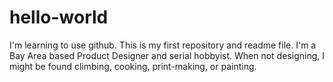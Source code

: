 # hello-world
I'm learning to use github. This is my first repository and readme file. I'm a Bay Area based Product Designer and serial hobbyist. When not designing, I might be found climbing, cooking, print-making, or painting.
